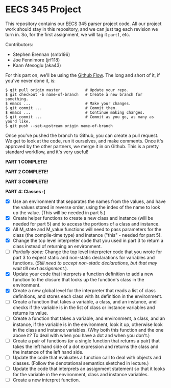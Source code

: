# EECS 345 Project

This repository contains our EECS 345 parser project code.  All our project work
should stay in this repository, and we can just tag each revision we turn in.
So, for the first assignment, we will tag it `part1`, etc.

Contributors:
* Stephen Brennan (smb196)
* Joe Fennimore (jrf118)
* Kaan Atesoglu (aka43)

For this part on, we'll be using the
[Github Flow](https://guides.github.com/introduction/flow/).  The long and short
of it, if you've never done it, is:

    $ git pull origin master           # Update your repo.
    $ git checkout -b name-of-branch   # Create a new branch for something.
    $ emacs ...                        # Make your changes.
    $ git commit ...                   # Commit them.
    $ emacs ...                        # Continue making changes.
    $ git commit ...                   # Commit as you go, as many as you'd like.
    $ git push --set-upstream origin name-of-branch

Once you've pushed the branch to Github, you can create a pull request.  We get
to look at the code, run it ourselves, and make comments.  Once it's approved by
the other partners, we merge it in on Github.  This is a pretty standard
workflow, and it's very useful!

**PART 1 COMPLETE!**

**PART 2 COMPLETE!**

**PART 3 COMPLETE!**

**PART 4: Classes :(**

- [x] Use an environment that separates the names from the values, and have the
  values stored in reverse order, using the index of the name to look up the
  value. (This will be needed in part 5.)
- [x] Create helper functions to create a new class and instance (will be needed
  for part 5) and to access the portions of a class and instance.
- [x] All M_state and M_value functions will need to pass parameters for the
  class (the compile-time type) and instance ("this" - needed for part 5).
- [x] Change the top level interpreter code that you used in part 3 to return a
  class instead of returning an environment.
- [ ] *Partially done:* Change the top level interpreter code that you wrote for
  part 3 to expect static and non-static declarations for variables and
  functions. (*Still need to accept non-static declarations, but that may wait
  till next assignment.*).
- [x] Update your code that interprets a function definition to add a new
  function to the closure that looks up the function's class in the environment.
- [x] Create a new global level for the interpreter that reads a list of class
  definitions, and stores each class with its definition in the environment.
- [ ] Create a function that takes a variable, a class, and an instance, and
  checks if the variable is in the list of class or instance variables and
  returns its value.
- [ ] Create a function that takes a variable, and environment, a class, and an
  instance, if the variable is in the environment, look it up, otherwise look in
  the class and instance variables. (Why both this function and the one above
  it? To deal with when you have a dot and when you don't.)
- [ ] Create a pair of functions (or a single function that returns a pair) that
  takes the left hand side of a dot expression and returns the class and the
  instance of the left hand side.
- [ ] Update the code that evaluates a function call to deal with objects and
  classes. (Follow the denotational semantics sketched in lecture.)
- [ ] Update the code that interprets an assignment statement so that it looks
  for the variable in the environment, class and instance variables.
- [ ] Create a new interpret function.
